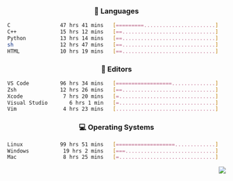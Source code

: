 <!--
<p align="center">
  <img height="50" src="https://cdn.simpleicons.org/c/81c8be" title="clang" alt="clang">
  <img height="50" src="https://cdn.simpleicons.org/c++/81c8be" title="cpp" alt="cpp">
  <img height="50" src="https://cdn.simpleicons.org/arm/81c8be" title="arm" alt="arm">
  <img height="50" src="https://cdn.simpleicons.org/stmicroelectronics/81c8be" title="stmicroelectronics" alt="stmicroelectronics">
  <img height="50" src="https://cdn.simpleicons.org/raspberrypi/81c8be" title="raspberrypi" alt="raspberrypi">
  <img height="50" src="https://cdn.simpleicons.org/cmake/81c8be" title="cmake" alt="cmake">
  <img height="50" src="https://cdn.simpleicons.org/gnubash/81c8be" title="gnubash" alt="gnubash">
</p>
-->

<!--START_SECTION:wakatime_gen-->
<div align="center">

### :hammer: Languages

```sh
C                47 hrs 41 mins   [=========.......................]    37.46%
C++              15 hrs 12 mins   [==..............................]    11.95%
Python           13 hrs 14 mins   [==..............................]    10.40%
sh               12 hrs 47 mins   [==..............................]    10.04%
HTML             10 hrs 19 mins   [==..............................]     8.11%
```

</div>

<div align="center">

### :floppy_disk: Editors

```sh
VS Code          96 hrs 34 mins   [==================..............]    75.85%
Zsh              12 hrs 26 mins   [==..............................]     9.77%
Xcode             7 hrs 20 mins   [=...............................]     5.76%
Visual Studio       6 hrs 1 min   [=...............................]     4.73%
Vim               4 hrs 23 mins   [................................]     3.44%
```

</div>

<div align="center">

### :computer: Operating Systems

```sh
Linux            99 hrs 51 mins   [===================.............]    78.43%
Windows           19 hrs 2 mins   [===.............................]    14.95%
Mac               8 hrs 25 mins   [=...............................]     6.62%
```

</div>


<!--END_SECTION:wakatime_gen-->

<div align="right">

[![](https://komarev.com/ghpvc/?username=luswdev&color=283044&style=for-the-badge&label=visiters)](https://github.com/luswdev)

</div>
